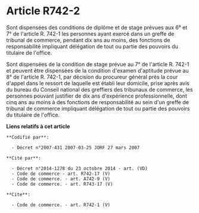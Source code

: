 # Article R742-2

Sont dispensées des conditions de diplôme et de stage prévues aux 6° et 7° de l'article R. 742-1 les personnes ayant exercé
dans un greffe de tribunal de commerce, pendant dix ans au moins, des fonctions de responsabilité impliquant délégation de
tout ou partie des pouvoirs du titulaire de l'office.

Sont dispensées de la condition de stage prévue au 7° de l'article R. 742-1 et peuvent être dispensées de la condition
d'examen d'aptitude prévue au 8° de l'article R. 742-1, par décision du procureur général près la cour d'appel dans le
ressort de laquelle est établi leur domicile, prise après avis du bureau du Conseil national des greffiers des tribunaux de
commerce, les personnes pouvant justifier de dix ans d'expérience professionnelle, dont cinq ans au moins à des fonctions de
responsabilité au sein d'un greffe de tribunal de commerce impliquant délégation de tout ou partie des pouvoirs du titulaire
de l'office.

**Liens relatifs à cet article**

	**Codifié par**:

	  - Décret n°2007-431 2007-03-25 JORF 27 mars 2007

	**Cité par**:

	  - Décret n°2014-1278 du 23 octobre 2014 - art. (VD)
	  - Code de commerce - art. R742-17 (V)
	  - Code de commerce. - art. A742-9 (V)
	  - Code de commerce. - art. R743-17 (V)

	**Cite**:

	  - Code de commerce. - art. R742-1 (V)

